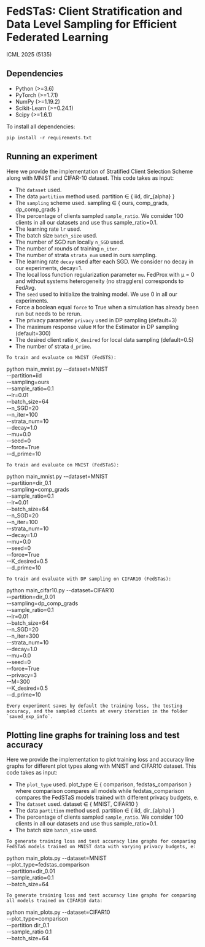 # FedSTaS: Client Stratification and Data Level Sampling for Efficient Federated Learning
ICML 2025 (5135)

## Dependencies
+ Python (>=3.6)
+ PyTorch (>=1.7.1)
+ NumPy (>=1.19.2)
+ Scikit-Learn (>=0.24.1)
+ Scipy (>=1.6.1)

To install all dependencies:
```
pip install -r requirements.txt
```

## Running an experiment

Here we provide the implementation of Stratified Client Selection Scheme along with MNIST and CIFAR-10 dataset. This code takes as input:

- The `dataset` used.
- The data `partition` method used. partition ∈ { iid, dir_{alpha} }
- The `sampling` scheme used. sampling ∈ { ours, comp_grads, dp_comp_grads }
- The percentage of clients sampled `sample_ratio`. We consider 100 clients in all our datasets and use thus sample_ratio=0.1.
- The learning rate `lr` used.
- The batch size `batch_size` used.
- The number of SGD run locally `n_SGD` used.
- The number of rounds of training `n_iter`.
- The number of strata `strata_num` used in ours sampling.
- The learning rate `decay` used after each SGD. We consider no decay in our experiments, decay=1.
- The local loss function regularization parameter `mu`. FedProx with µ = 0 and without systems heterogeneity (no stragglers) corresponds to FedAvg.
- The `seed` used to initialize the training model. We use 0 in all our experiments.
- Force a boolean equal `force` to True when a simulation has already been run but needs to be rerun.
- The privacy parameter `privacy` used in DP sampling (default=3)
- The maximum response value `M` for the Estimator in DP sampling (default=300)
- The desired client ratio `K_desired` for local data sampling (default=0.5)
- The number of strata `d_prime`.
```
To train and evaluate on MNIST (FedSTS):
```
python main_mnist.py --dataset=MNIST \
    --partition=iid \
    --sampling=ours \
    --sample_ratio=0.1 \
    --lr=0.01 \
    --batch_size=64 \
    --n_SGD=20 \
    --n_iter=100 \
    --strata_num=10 \
    --decay=1.0 \
    --mu=0.0 \
    --seed=0 \
    --force=True \
    --d_prime=10
```
To train and evaluate on MNIST (FedSTaS):
```
python main_mnist.py --dataset=MNIST \
    --partition=dir_0.1 \
    --sampling=comp_grads \
    --sample_ratio=0.1 \
    --lr=0.01 \
    --batch_size=64 \
    --n_SGD=20 \
    --n_iter=100 \
    --strata_num=10 \
    --decay=1.0 \
    --mu=0.0 \
    --seed=0 \
    --force=True \
    --K_desired=0.5 \
    --d_prime=10
```
To train and evaluate with DP sampling on CIFAR10 (FedSTas):
```
python main_cifar10.py --dataset=CIFAR10 \
    --partition=dir_0.01 \
    --sampling=dp_comp_grads \
    --sample_ratio=0.1 \
    --lr=0.01 \
    --batch_size=64 \
    --n_SGD=20 \
    --n_iter=300 \
    --strata_num=10 \
    --decay=1.0 \
    --mu=0.0 \
    --seed=0 \
    --force=True \
    --privacy=3 \
    --M=300 \
    --K_desired=0.5 \
    --d_prime=10
```
Every experiment saves by default the training loss, the testing accuracy, and the sampled clients at every iteration in the folder `saved_exp_info`. 
```
## Plotting line graphs for training loss and test accuracy

Here we provide the implementation to plot training loss and accuracy line graphs for different plot types along with MNIST and CIFAR10 dataset. This code takes as input:
- The `plot_type` used. plot_type ∈ { comparison, fedstas_comparison } where comparison compares all models while fedstas_comparison compares the FedSTaS models trained with different privacy budgets, e. 
- The `dataset` used. dataset ∈ { MNIST, CIFAR10 }
- The data `partition` method used. partition ∈ { iid, dir_{alpha} }
- The percentage of clients sampled `sample_ratio`. We consider 100 clients in all our datasets and use thus sample_ratio=0.1.
- The batch size `batch_size` used.
```
To generate training loss and test accuracy line graphs for comparing FedSTaS models trained on MNIST data with varying privacy budgets, e:
```
python main_plots.py --dataset=MNIST \
    --plot_type=fedstas_comparison \
    --partition=dir_0.01 \
    --sample_ratio=0.1 \
    --batch_size=64
```
To generate training loss and test accuracy line graphs for comparing all models trained on CIFAR10 data:
```
python main_plots.py --dataset=CIFAR10 \
    --plot_type=comparison \
    --partition dir_0.1 \
    --sample_ratio 0.1 \
    --batch_size=64

